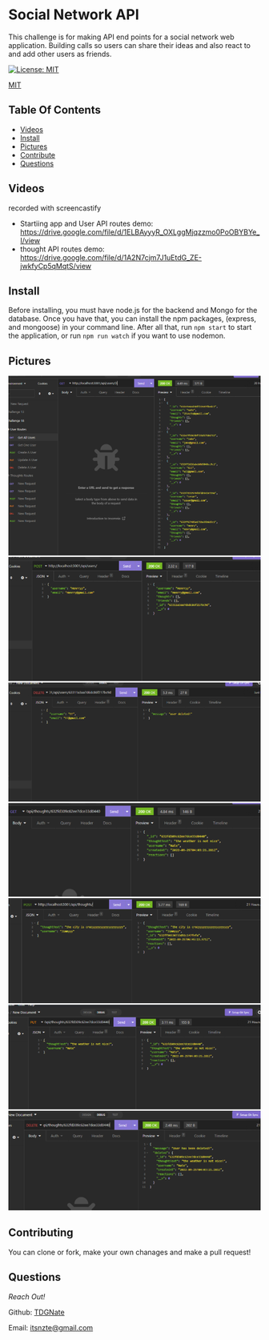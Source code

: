 # Social Network API

This challenge is for making API end points for a social network web application. Building calls so users can share their ideas and also react to and add other users as friends.

[![License: MIT](https://img.shields.io/badge/License-MIT-yellow.svg)](https://opensource.org/licenses/MIT)

[MIT](https://choosealicense.com/licenses/mit/)

## Table Of Contents

- [Videos](#videos)
- [Install](#install)
- [Pictures](#pictures)
- [Contribute](#contributing)
- [Questions](#questions)

## Videos

recorded with screencastify

- Startiing app and User API routes demo: https://drive.google.com/file/d/1ELBAyyyR_OXLggMjqzzmo0PoOBYBYe_I/view
- thought API routes demo: https://drive.google.com/file/d/1A2N7cjm7J1uEtdG_ZE-jwkfyCp5qMqtS/view

## Install

Before installing, you must have node.js for the backend and Mongo for the database. Once you have that, you can install the npm packages, (express, and mongoose) in your command line.
After all that, run `npm start` to start the application, or run `npm run watch` if you want to use nodemon.

## Pictures

<img src="./assets/images/users-routes.png" alt="user routes image">
<img src="./assets/images/users-routes1.png" alt="user routes image">
<img src="./assets/images/users-routes2.png" alt="user routes image">

<img src="./assets/images/thoughts.png" alt="thoughts routes images">
<img src="./assets/images/thoughts1.png" alt="thoughts routes images">
<img src="./assets/images/thoughts2.png" alt="thoughts routes images">
<img src="./assets/images/thoughts3.png" alt="thoughts routes images">

## Contributing

You can clone or fork, make your own chanages and make a pull request!

## Questions

_Reach Out!_

Github: [TDGNate](https://github.com/TDGNate)

Email: itsnzte@gmail.com
